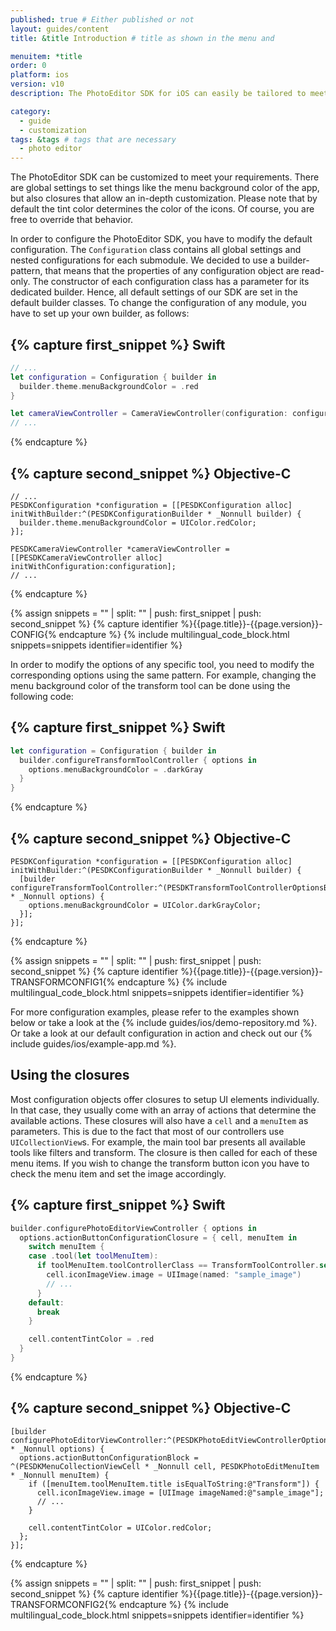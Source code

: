 ```yaml
---
published: true # Either published or not
layout: guides/content
title: &title Introduction # title as shown in the menu and

menuitem: *title
order: 0
platform: ios
version: v10
description: The PhotoEditor SDK for iOS can easily be tailored to meet your business needs. Learn how to swiftly create the editor your use-case requires.

category:
  - guide
  - customization
tags: &tags # tags that are necessary
  - photo editor
---
```


The PhotoEditor SDK can be customized to meet your requirements. There are global settings to set things like
the menu background color of the app, but also closures that allow an in-depth customization.
Please note that by default the tint color determines the color of the icons.
Of course, you are free to override that behavior.

In order to configure the PhotoEditor SDK, you have to modify the default configuration. The `Configuration` class contains all global settings and nested configurations for each submodule.
We decided to use a builder-pattern, that means that the properties of any configuration object are read-only.
The constructor of each configuration class has a parameter for its dedicated builder.
Hence, all default settings of our SDK are set in the default builder classes.
To change the configuration of any module, you have to set up your own builder, as follows:

{% capture first_snippet %}
Swift
---
```swift
// ...
let configuration = Configuration { builder in
  builder.theme.menuBackgroundColor = .red
}

let cameraViewController = CameraViewController(configuration: configuration)
// ...
```
{% endcapture %}

{% capture second_snippet %}
Objective-C
---
```objc
// ...
PESDKConfiguration *configuration = [[PESDKConfiguration alloc] initWithBuilder:^(PESDKConfigurationBuilder * _Nonnull builder) {
  builder.theme.menuBackgroundColor = UIColor.redColor;
}];

PESDKCameraViewController *cameraViewController = [[PESDKCameraViewController alloc] initWithConfiguration:configuration];
// ...
```
{% endcapture %}

{% assign snippets = "" | split: "" | push: first_snippet | push: second_snippet %}
{% capture identifier %}{{page.title}}-{{page.version}}-CONFIG{% endcapture %}
{% include multilingual_code_block.html snippets=snippets identifier=identifier %}

In order to modify the options of any specific tool, you need to modify the corresponding options using the same pattern. For example, changing the menu background color of the transform tool can be done using the following code:

{% capture first_snippet %}
Swift
---
```swift
let configuration = Configuration { builder in
  builder.configureTransformToolController { options in
    options.menuBackgroundColor = .darkGray
  }
}
```
{% endcapture %}

{% capture second_snippet %}
Objective-C
---
```objc
PESDKConfiguration *configuration = [[PESDKConfiguration alloc] initWithBuilder:^(PESDKConfigurationBuilder * _Nonnull builder) {
  [builder configureTransformToolController:^(PESDKTransformToolControllerOptionsBuilder * _Nonnull options) {
    options.menuBackgroundColor = UIColor.darkGrayColor;
  }];
}];
```
{% endcapture %}

{% assign snippets = "" | split: "" | push: first_snippet | push: second_snippet %}
{% capture identifier %}{{page.title}}-{{page.version}}-TRANSFORMCONFIG1{% endcapture %}
{% include multilingual_code_block.html snippets=snippets identifier=identifier %}

For more configuration examples, please refer to the examples shown below or take a look at the {% include guides/ios/demo-repository.md %}. Or take a look at our default configuration in action and check out our {% include guides/ios/example-app.md %}.


## Using the closures

Most configuration objects offer closures to setup UI elements individually.
In that case, they usually come with an array of actions that determine the available actions.
These closures will also have a `cell` and a `menuItem` as parameters.
This is due to the fact that most of our controllers use `UICollectionView`s.
For example, the main tool bar presents all available tools like filters and transform.
The closure is then called for each of these menu items. If you wish to change the transform button icon
you have to check the menu item and set the image accordingly.

{% capture first_snippet %}
Swift
---
```swift
builder.configurePhotoEditorViewController { options in
  options.actionButtonConfigurationClosure = { cell, menuItem in
    switch menuItem {
    case .tool(let toolMenuItem):
      if toolMenuItem.toolControllerClass == TransformToolController.self {
        cell.iconImageView.image = UIImage(named: "sample_image")
        // ...
      }
    default:
      break
    }

    cell.contentTintColor = .red
  }
}
```
{% endcapture %}

{% capture second_snippet %}
Objective-C
---
```objc
[builder configurePhotoEditorViewController:^(PESDKPhotoEditViewControllerOptionsBuilder * _Nonnull options) {
  options.actionButtonConfigurationBlock = ^(PESDKMenuCollectionViewCell * _Nonnull cell, PESDKPhotoEditMenuItem * _Nonnull menuItem) {
    if ([menuItem.toolMenuItem.title isEqualToString:@"Transform"]) {
      cell.iconImageView.image = [UIImage imageNamed:@"sample_image"];
      // ...
    }

    cell.contentTintColor = UIColor.redColor;
  };
}];
```
{% endcapture %}

{% assign snippets = "" | split: "" | push: first_snippet | push: second_snippet %}
{% capture identifier %}{{page.title}}-{{page.version}}-TRANSFORMCONFIG2{% endcapture %}
{% include multilingual_code_block.html snippets=snippets identifier=identifier %}
